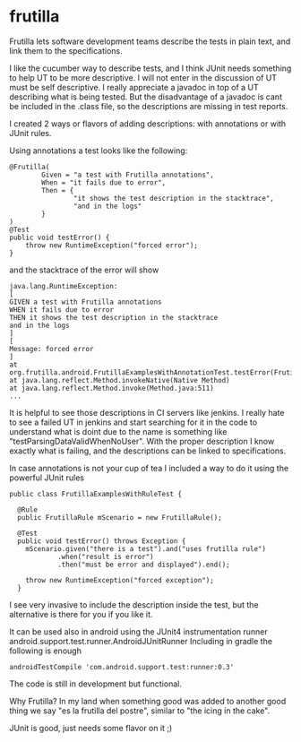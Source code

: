 # frutilla
Frutilla lets software development teams describe the tests in plain text, and link them to the specifications.

I like the cucumber way to describe tests, and I think JUnit needs something to help UT to be more descriptive.
I will not enter in the discussion of UT must be self descriptive. I really appreciate a javadoc in top of a UT describing what is being tested.
But the disadvantage of a javadoc is cant be included in the .class file, so the descriptions are missing in test reports.

I created 2 ways or flavors of adding descriptions: with annotations or with JUnit rules.

Using annotations a test looks like the following:

    @Frutilla(
            Given = "a test with Frutilla annotations",
            When = "it fails due to error",
            Then = {
                    "it shows the test description in the stacktrace",
                    "and in the logs"
            }
    )
    @Test
    public void testError() {
        throw new RuntimeException("forced error");
    }

and the stacktrace of the error will show

    java.lang.RuntimeException:
    [
    GIVEN a test with Frutilla annotations
    WHEN it fails due to error
    THEN it shows the test description in the stacktrace
    and in the logs
    ]
    [
    Message: forced error
    ]
    at org.frutilla.android.FrutillaExamplesWithAnnotationTest.testError(FrutillaExamplesWithAnnotationTest.java:38)
    at java.lang.reflect.Method.invokeNative(Native Method)
    at java.lang.reflect.Method.invoke(Method.java:511)
    ...
  
It is helpful to see those descriptions in CI servers like jenkins. I really hate to see a failed UT in jenkins and start searching for it in the code to understand what is doint due to the name is something like "testParsingDataValidWhenNoUser".
With the proper description I know exactly what is failing, and the descriptions can be linked to specifications.

In case annotations is not your cup of tea I included a way to do it using the powerful JUnit rules

    public class FrutillaExamplesWithRuleTest {

      @Rule
      public FrutillaRule mScenario = new FrutillaRule();
      
      @Test
      public void testError() throws Exception {
        mScenario.given("there is a test").and("uses frutilla rule")
                .when("result is error")
                .then("must be error and displayed").end();

        throw new RuntimeException("forced exception");
      }

I see very invasive to include the description inside the test, but the alternative is there for you if you like it.

It can be used also in android using the JUnit4 instrumentation runner android.support.test.runner.AndroidJUnitRunner
Including in gradle the following is enough

    androidTestCompile 'com.android.support.test:runner:0.3'
    
The code is still in development but functional.

Why Frutilla? In my land when something good was added to another good thing we say "es la frutilla del postre", similar to "the icing in the cake".

JUnit is good, just needs some flavor on it ;)


